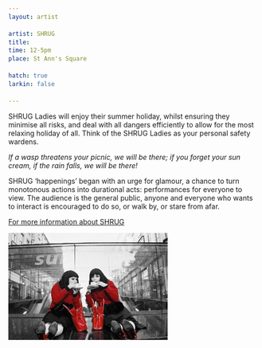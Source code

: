```yaml
---
layout: artist

artist: SHRUG
title: 
time: 12-5pm
place: St Ann's Square

hatch: true
larkin: false

---
```


SHRUG Ladies will enjoy their summer holiday, whilst ensuring they minimise all risks, and deal with all dangers efficiently to allow for the most relaxing holiday of all. Think of the SHRUG Ladies as your personal safety wardens.     

*If a wasp threatens your picnic, we will be there; if you forget your sun cream, if the rain falls, we will be there!*       

SHRUG ‘happenings’ began with an urge for glamour, a chance to turn monotonous actions into durational acts: performances for everyone to view. The audience is the general public, anyone and everyone who wants to interact is encouraged to do so, or walk by, or stare from afar.                

[For more information about SHRUG](http://www.shrugladies.com)    

![SHRUGl](SHRUG-1.jpg)